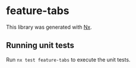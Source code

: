 # feature-tabs

This library was generated with [Nx](https://nx.dev).

## Running unit tests

Run `nx test feature-tabs` to execute the unit tests.
